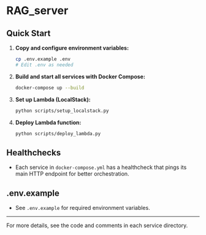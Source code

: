 # RAG_server

## Quick Start

1. **Copy and configure environment variables:**
   ```sh
   cp .env.example .env
   # Edit .env as needed
   ```

2. **Build and start all services with Docker Compose:**
   ```sh
   docker-compose up --build
   ```

3. **Set up Lambda (LocalStack):**
   ```sh
   python scripts/setup_localstack.py
   ```

4. **Deploy Lambda function:**
   ```sh
   python scripts/deploy_lambda.py
   ```

## Healthchecks
- Each service in `docker-compose.yml` has a healthcheck that pings its main HTTP endpoint for better orchestration.

## .env.example
- See `.env.example` for required environment variables.

---

For more details, see the code and comments in each service directory. 